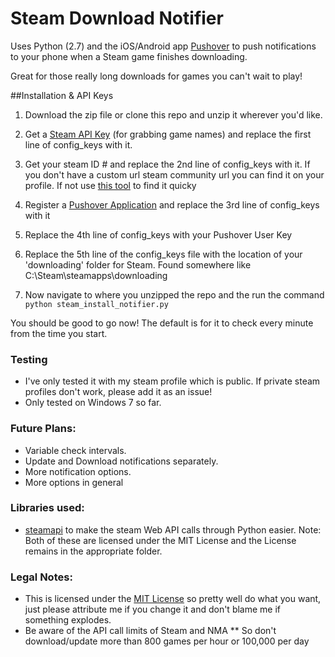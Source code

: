 Steam Download Notifier
=======================

Uses Python (2.7) and the iOS/Android app [Pushover](https://pushover.net) to push notifications to your phone when a Steam game finishes downloading.

Great for those really long downloads for games you can't wait to play!

##Installation & API Keys

1. Download the zip file or clone this repo and unzip it wherever you'd like.
2. Get a [Steam API Key](http://steamcommunity.com/dev/apikey) (for grabbing game names) and replace the first line of config_keys with it.

2. Get your steam ID # and replace the 2nd line of config_keys with it. If you don't have a custom url steam community url you can find it on your profile. If not use [this tool](http://steamidconverter.com/) to find it quicky

3. Register a [Pushover Application](https://pushover.net/apps/build) and replace the 3rd line of config_keys with it

4. Replace the 4th line of config_keys with your Pushover User Key

5. Replace the 5th line of the config_keys file with the location of your 'downloading' folder for Steam. Found somewhere like C:\Steam\steamapps\downloading

6. Now navigate to where you unzipped the repo and the run the command `python steam_install_notifier.py`

You should be good to go now!
The default is for it to check every minute from the time you start.

### Testing
* I've only tested it with my steam profile which is public. If private steam profiles don't work, please add it as an issue!
* Only tested on Windows 7 so far.

### Future Plans:
* Variable check intervals.
* Update and Download notifications separately.
* More notification options.
* More options in general

### Libraries used:
* [steamapi](https://github.com/scottrice/steamapi) to make the steam Web API calls through Python easier.
Note: Both of these are licensed under the MIT License and the License remains in the appropriate folder.

### Legal Notes:

* This is licensed under the [MIT License](https://tldrlegal.com/license/mit-license) so pretty well do what you want, just please attribute me if you change it and don't blame me if something explodes.
* Be aware of the API call limits of Steam and NMA
** So don't download/update more than 800 games per hour or 100,000 per day
